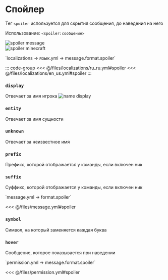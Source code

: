 # Спойлер

Тег `spoiler` используется для скрытия сообщения, до наведения на него

Использование: `<spoiler:сообщение>`

![spoiler message](/spoilermessage.png)  
![spoiler minecraft](/spoilerminecraft.png)  

[//]: # (localization)
<!--@include: @/parts/words.md#localization--> 
<!--@include: @/parts/words.md#path--> `localizations → язык.yml → message.format.spoiler`

<!--@include: @/parts/words.md#default--> 

::: code-group
<<< @/files/localizations/ru_ru.yml#spoiler
<<< @/files/localizations/en_us.yml#spoiler
:::

### `display`

Отвечает за имя игрока
![name display](/namedisplay.png)

### `entity`

Отвечает за имя сущности

### `unknown`

Отвечает за неизвестное имя

### `prefix`

Префикс, которой отображается у команды, если включен ник

### `suffix`

Суффикс, которой отображается у команды, если включен ник

[//]: # (message.yml)
<!--@include: @/parts/words.md#setting-->
<!--@include: @/parts/words.md#path--> `message.yml → format.spoiler`

<!--@include: @/parts/words.md#default-->
<<< @/files/message.yml#spoiler

### `symbol`

Символ, на который заменяется каждая буква

### `hover`

Сообщение, которое показывается при наведении

[//]: # (permission.yml)
<!--@include: @/parts/words.md#permission-->
<!--@include: @/parts/words.md#path--> `permission.yml → message.format.spoiler`

<!--@include: @/parts/words.md#default-->
<<< @/files/permission.yml#spoiler

<!--@include: @/parts/permission/permissionTier3.md-->